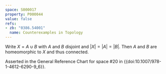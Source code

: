 ```yaml
---
space: S000017
property: P000044
value: false
refs:
- zb: "0386.54001"
  name: Counterexamples in Topology
---
```


Write $X = A \cup B$ with $A$ and $B$ disjoint and $|X| = |A| = |B|$. Then $A$ and $B$ are homeomorphic to $X$ and thus connected.

Asserted in the General Reference Chart for space #20 in
{{doi:10.1007/978-1-4612-6290-9_6}}.
